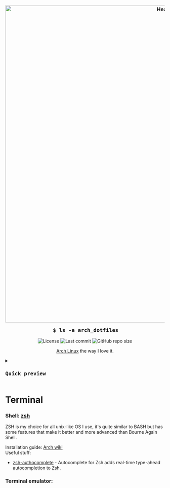 <h3 align="center">
  <img alt="Header" width="1000" src="https://github.com/arseniizakharov/arch-setup/assets/60936431/93bc4d9a-eac4-4eae-af48-670225a0b25e"><br/>
  <img alt="Transparent bar" height="30" width="0px" src="https://github.com/arseniizakharov/arch-setup/assets/60936431/7f94061a-05bd-4e7c-91a9-5c38d3bb70e3">
  <samp>$ ls -a arch_dotfiles</samp>
</h3>

<p align="center">
  <img alt="License" src="https://img.shields.io/github/license/arseniizakharov/arch-setup">
  <img alt="Last commit" src="https://img.shields.io/github/last-commit/arseniizakharov/arch-setup/main">
  <img alt="GitHub repo size" src="https://img.shields.io/github/repo-size/arseniizakharov/arch-setup">
</p>

<p align="center">
<a href="https://archlinux.org/">Arch Linux</a> the way I love it.
</p>

<details closed>
<summary><h3><samp>Quick preview</samp></h3></summary>

Cooming soon!

</details>

<!-- TERMINAL CHAPTER START -->
# Terminal
### Shell: [zsh](https://zsh.sourceforge.io/)

  ZSH is my choice for all unix-like OS I use, it's quite similar to BASH but has some features that make it better and more advanced than Bourne Again Shell.
  
  Installation guide: [Arch wiki](https://wiki.archlinux.org/title/zsh) <br/>
  Useful stuff: 
  * [zsh-authocomplete](https://github.com/marlonrichert/zsh-autocomplete) - Autocomplete for Zsh adds real-time type-ahead autocompletion to Zsh.

### Terminal emulator: 
<!-- TERMINAL CHAPTER END -->
